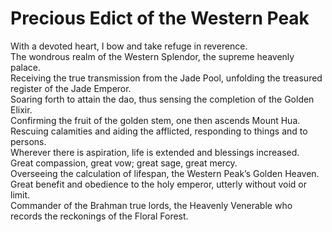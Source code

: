 # Precious Edict of the Western Peak

With a devoted heart, I bow and take refuge in reverence.  
The wondrous realm of the Western Splendor, the supreme heavenly palace.  
Receiving the true transmission from the Jade Pool, unfolding the treasured register of the Jade Emperor.  
Soaring forth to attain the dao, thus sensing the completion of the Golden Elixir.  
Confirming the fruit of the golden stem, one then ascends Mount Hua.  
Rescuing calamities and aiding the afflicted, responding to things and to persons.  
Wherever there is aspiration, life is extended and blessings increased.  
Great compassion, great vow; great sage, great mercy.  
Overseeing the calculation of lifespan, the Western Peak’s Golden Heaven.  
Great benefit and obedience to the holy emperor, utterly without void or limit.  
Commander of the Brahman true lords, the Heavenly Venerable who records the reckonings of the Floral Forest.